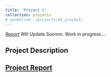```yaml
---
title: 'Project 1'
collection: projects
# permalink: /projects/01_project/
---
```

 *[Report](http://shtarun.github.io/files/AME_Annual_Report_2019_2020.pdf)*
Will Update Soonnn. Work in progress....

Project Description
---

[Project Report](http://exampleurl.com)
---
